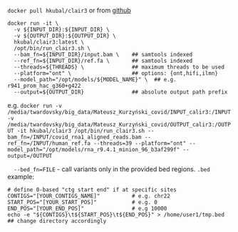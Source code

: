 `docker pull hkubal/clair3`
or from [github](https://github.com/HKU-BAL/Clair3)

```
docker run -it \
  -v ${INPUT_DIR}:${INPUT_DIR} \
  -v ${OUTPUT_DIR}:${OUTPUT_DIR} \
  hkubal/clair3:latest \
  /opt/bin/run_clair3.sh \
  --bam_fn=${INPUT_DIR}/input.bam \    ## samtools indexed
  --ref_fn=${INPUT_DIR}/ref.fa \       ## samtools indexed
  --threads=${THREADS} \               ## maximum threads to be used
  --platform="ont" \                   ## options: {ont,hifi,ilmn}
  --model_path="/opt/models/${MODEL_NAME}" \  ## e.g. r941_prom_hac_g360+g422
  --output=${OUTPUT_DIR}               ## absolute output path prefix
```
e.g.
`docker run -v /media/twardovsky/big_data/Mateusz_Kurzyński_covid/INPUT_calir3:/INPUT -v /media/twardovsky/big_data/Mateusz_Kurzyński_covid/OUTPUT_calir3:/OUTPUT -it hkubal/clair3 /opt/bin/run_clair3.sh --bam_fn=/INPUT/covid_rna1_aligned_reads.bam --ref_fn=/INPUT/human_ref.fa --threads=39 --platform="ont" --model_path="/opt/models/rna_r9.4.1_minion_96_b3af299f" --output=/OUTPUT
`


`  --bed_fn=FILE` - call variants only in the provided bed regions.
`.bed` example:
```
# define 0-based "ctg start end" if at specific sites
CONTIGS="[YOUR_CONTIGS_NAME]"          # e.g. chr22
START_POS="[YOUR_START_POS]"           # e.g. 0
END_POS="[YOUR_END_POS]"               # e.g 10000
echo -e "${CONTIGS}\t${START_POS}\t${END_POS}" > /home/user1/tmp.bed ## change directory accordingly
```